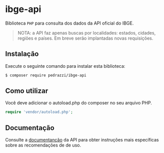 # ibge-api

Biblioteca `PHP` para consulta dos dados da API oficial do IBGE.

>NOTA: a API faz apenas buscas por localidades: estados, cidades, regiões e países.
Em breve serão implantadas novas requisições.

## Instalação

Execute o seguinte comando para instalar esta biblioteca:

```bash
$ composer require pedrazzi/ibge-api
```

## Como utilizar

Você deve adicionar o autoload.php do composer no seu arquivo PHP.

```php
require 'vendor/autoload.php';
```

## Documentação
Consulte a [documentanção](https://github.com/pedrazzi/ibge-api/wiki) da API para obter instruções mais específicas sobre as recomendações de de uso.
